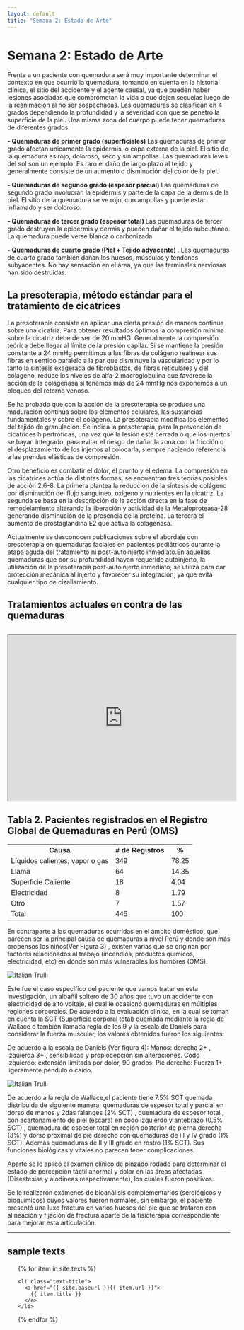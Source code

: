 ```yaml
---
layout: default
title: "Semana 2: Estado de Arte"
---
```

<div class="introduction">
  <h1>Semana 2: Estado de Arte</h1>

Frente a un paciente con quemadura será muy importante determinar el contexto en que ocurrió la quemadura, tomando en cuenta en la historia clínica, el sitio del accidente y el agente causal, ya que pueden haber lesiones asociadas que comprometan la vida o que dejen secuelas luego de la reanimación al no ser sospechadas. Las quemaduras se clasifican en 4 grados dependiendo la profundidad y la severidad con que se penetró la superficie de la piel. Una misma zona del cuerpo puede tener quemaduras de diferentes grados.<p>
<p>
<b>- Quemaduras de primer grado (superficiales) </b>
Las quemaduras de primer grado afectan únicamente la epidermis, o capa externa de la piel. El sitio de la quemadura es rojo, doloroso, seco y sin ampollas. Las quemaduras leves del sol son un ejemplo. Es raro el daño de largo plazo al tejido y generalmente consiste de un aumento o disminución del color de la piel.
<p>
<b>- Quemaduras de segundo grado (espesor parcial) </b>
Las quemaduras de segundo grado involucran la epidermis y parte de la capa de la dermis de la piel. El sitio de la quemadura se ve rojo, con ampollas y puede estar inflamado y ser doloroso. 
<p>
<b>- Quemaduras de tercer grado (espesor total) </b>
Las quemaduras de tercer grado destruyen la epidermis y dermis y pueden dañar el tejido subcutáneo. La quemadura puede verse blanca o carbonizada
<p>
<b>- Quemaduras de cuarto grado (Piel + Tejido adyacente) </b>. Las quemaduras de cuarto grado también dañan los huesos, músculos y tendones subyacentes. No hay sensación en el área, ya que las terminales nerviosas han sido destruidas.
<p>
<h2> La presoterapia, método estándar para el tratamiento de cicatrices </h2>
<p>
La presoterapia consiste en aplicar una cierta presión de manera continua sobre una cicatriz. Para obtener resultados óptimos la compresión mínima sobre la cicatriz debe de ser de 20 mmHG. Generalmente la compresión teórica debe llegar al límite de la presión capilar. Si se mantiene la presión constante a 24 mmHg permitimos a las fibras de colágeno realinear sus fibras en sentido paralelo a la par que disminuye la vascularidad y por lo tanto la síntesis exagerada de fibroblastos, de fibras reticulares y del colágeno, reduce los niveles de alfa-2 macroglobulina que favorece la acción de la colagenasa si tenemos más de 24 mmHg nos exponemos a un bloqueo del retorno venoso. 
<p>
Se ha probado que con la acción de la presoterapia se produce una maduración continúa sobre los elementos celulares, las sustancias fundamentales y sobre el colágeno. La presoterapia modifica los elementos del tejido de granulación.
Se indica la presoterapia, para la prevención de cicatrices hipertróficas, una vez que la lesión esté cerrada o que los injertos se hayan integrado, para evitar el riesgo de dañar la zona con la fricción o el desplazamiento de los injertos al colocarla,
siempre haciendo referencia a las prendas elásticas de compresión.
<p>
Otro beneficio es combatir el dolor, el prurito y el edema. La compresión en las cicatrices actúa de distintas formas, se  encuentran tres teorías posibles de acción 2,6-8. La primera plantea la reducción de la síntesis de colágeno por disminución del flujo sanguíneo, oxígeno y nutrientes en la cicatriz. La segunda se basa en la descripción de la acción directa en la fase de remodelamiento alterando la liberación y actividad de la Metaloproteasa-28 generando disminución de la presencia de la proteína. La tercera el aumento de prostaglandina E2 que activa la colagenasa.
<p>
Actualmente se desconocen publicaciones sobre el abordaje con presoterapia en quemaduras faciales en pacientes pediátricos durante la etapa aguda del tratamiento ni post-autoinjerto inmediato.En aquellas quemaduras que por su profundidad hayan requerido autoinjerto, la utilización de la presoterapia post-autoinjerto inmediato, se utiliza para dar protección mecánica al injerto y favorecer su integración, ya que evita cualquier tipo de cizallamiento.
 <p>                                                 
   
   <h2>Tratamientos actuales en contra de las quemaduras<h2>
  <iframe src="https://docs.google.com/spreadsheets/d/e/2PACX-1vSPUKkHUSvQ9LXi4O-70lwuUFqSjJRGFPQUEkAGiBAQqxcunOAyHcn4cUhmt_KELyw2VyQA-PR0d13C/pubhtml?widget=true&amp;headers=false"style="width: 515px; height: 375px"></iframe>  
  
  
<html>
<head>
<style>
table {
  font-family: calibri, sans-serif;
  border-collapse: collapse;
  width: 100%;
}

td, th {
  border: 1px solid #dddddd;
  text-align: left;
  padding: 6px;
}

tr:nth-child(even) {
  background-color: #dddddd;
}
</style>
</head>
<body>
<h2>Tabla 2. Pacientes registrados en el Registro Global de Quemaduras en Perú (OMS)</h2>
<table>
  <tr>
    <th>Causa</th>
    <th># de Registros</th>
    <th>%</th>
  </tr>
  <tr>
    <td>Líquidos calientes, vapor o gas</td>
    <td>349</td>
    <td>78.25</td>
  </tr>
  <tr>
    <td>Llama</td>
    <td>64</td>
    <td>14.35</td>
  </tr>
  <tr>
    <td>Superficie Caliente</td>
    <td>18</td>
    <td>4.04</td>
  </tr>
  <tr>
    <td>Electricidad</td>
    <td>8</td>
    <td>1.79</td>
  </tr>
  <tr>
    <td>Otro</td>
    <td>7</td>
    <td>1.57</td>
  </tr>
  <tr>
    <td>Total</td>
    <td>446</td>
    <td>100</td>
  </tr>
</table>

</body>
</html>
<p>
En contraparte a las quemaduras ocurridas en el ámbito doméstico, que parecen ser la principal causa de quemaduras a nivel Perú y donde son más propensos los niños(Ver Figura 3) , existen varias que se originan por factores relacionados al trabajo (incendios, productos químicos, electricidad, etc) en dónde son más vulnerables los hombres (OMS). <p>
  
 <img src="http://i68.tinypic.com/qoeumw.png" alt="Italian Trulli">
 <p>
Este fue el caso específico del paciente que vamos tratar en esta investigación, un albañil soltero de 30 años que tuvo un accidente con electricidad de alto voltaje, el cual le ocasionó quemaduras en múltiples regiones corporales. De acuerdo a la evaluación clínica, en la cual se toman en cuenta la SCT (Superficie corporal total) quemada mediante la regla de Wallace o también llamada regla de los 9 y la escala de Daniels para considerar la fuerza muscular, los valores obtenidos fueron los siguientes:
<p>
De acuerdo a la escala de Daniels (Ver figura 4):
Manos: derecha 2+ , izquierda 3+ , sensibilidad y propiocepción sin alteraciones. 
Codo izquierdo: extensión limitada por dolor, 90 grados.
Pie derecho: Fuerza 1+, ligeramente péndulo o caído.
<p>
<img src="http://i66.tinypic.com/530okx.png" alt="Italian Trulli">
<p>
De acuerdo a la regla de Wallace,el paciente tiene 7.5% SCT quemada distribuida de siguiente manera: quemaduras de espesor total y parcial en dorso de manos y 2das falanges (2% SCT) , quemadura de espesor total , con acartonamiento de piel (escara) en codo izquierdo y antebrazo (0.5% SCT) , quemadura de espesor total en región posterior de pierna derecha (3%) y dorso proximal de pie derecho con quemaduras de III y IV grado (1% SCT). Además quemaduras de II y III grado en rostro (1% SCT). Sus funciones biológicas y vitales no parecen tener complicaciones.
<p>
Aparte se le aplicó el examen clínico de pinzado rodado para determinar el estado de percepción táctil anormal y dolor en las áreas afectadas (Disestesias y alodíneas respectivamente), los cuales fueron positivos.
<p>
Se le realizaron exámenes de bioanálisis complementarios (serológicos y bioquímicos) cuyos valores fueron normales, sin embargo, el paciente presentó una luxo fractura en varios huesos del pie que se trataron con alineación y fijación de fractura aparte de la fisioterapia correspondiente para mejorar esta articulación.
<p>




<hr>

<div class="toc">
  <h2>sample texts</h2>
  <ul class="texts">
  {% for item in site.texts %}
  
    <li class="text-title">
      <a href="{{ site.baseurl }}{{ item.url }}">
        {{ item.title }}
      </a>
    </li>
  {% endfor %}
  </ul>
</div>

